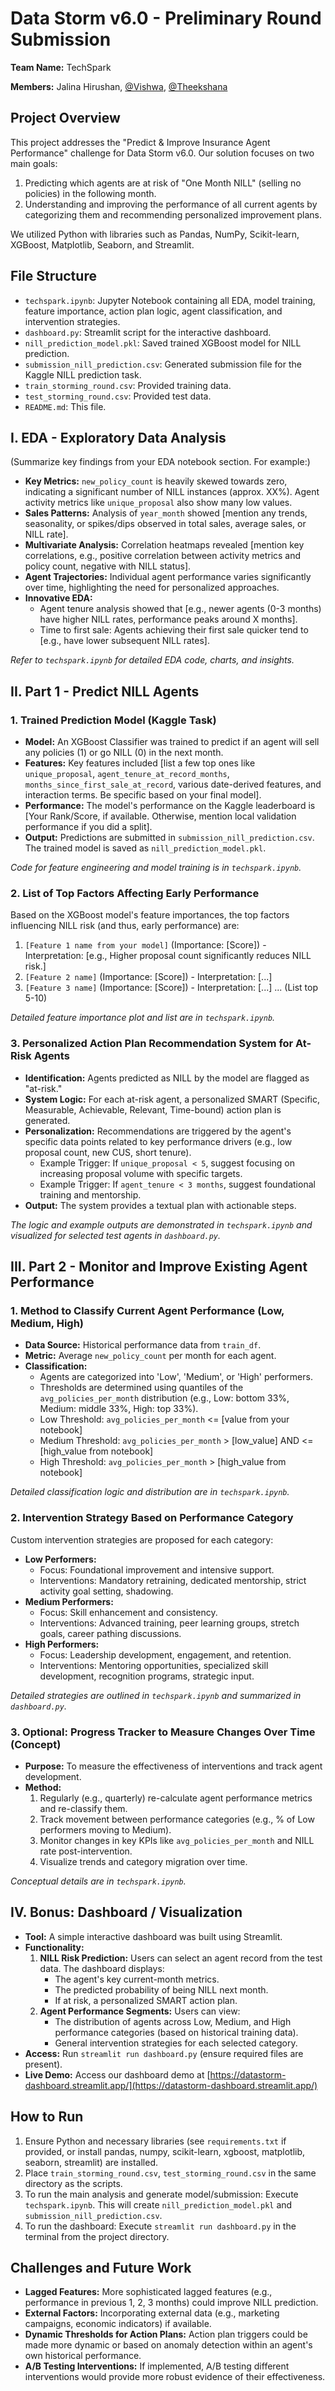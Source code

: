 # Data Storm v6.0 - Preliminary Round Submission

**Team Name:** TechSpark

**Members:** Jalina Hirushan, [@Vishwa](https://github.com/VishwaJaya01), [@Theekshana](https://github.com/th33k)

## Project Overview

This project addresses the "Predict & Improve Insurance Agent Performance" challenge for Data Storm v6.0. Our solution focuses on two main goals:

1.  Predicting which agents are at risk of "One Month NILL" (selling no policies) in the following month.
2.  Understanding and improving the performance of all current agents by categorizing them and recommending personalized improvement plans.

We utilized Python with libraries such as Pandas, NumPy, Scikit-learn, XGBoost, Matplotlib, Seaborn, and Streamlit.

## File Structure

- `techspark.ipynb`: Jupyter Notebook containing all EDA, model training, feature importance, action plan logic, agent classification, and intervention strategies.
- `dashboard.py`: Streamlit script for the interactive dashboard.
- `nill_prediction_model.pkl`: Saved trained XGBoost model for NILL prediction.
- `submission_nill_prediction.csv`: Generated submission file for the Kaggle NILL prediction task.
- `train_storming_round.csv`: Provided training data.
- `test_storming_round.csv`: Provided test data.
- `README.md`: This file.

## I. EDA - Exploratory Data Analysis

(Summarize key findings from your EDA notebook section. For example:)

- **Key Metrics:** `new_policy_count` is heavily skewed towards zero, indicating a significant number of NILL instances (approx. XX%). Agent activity metrics like `unique_proposal` also show many low values.
- **Sales Patterns:** Analysis of `year_month` showed [mention any trends, seasonality, or spikes/dips observed in total sales, average sales, or NILL rate].
- **Multivariate Analysis:** Correlation heatmaps revealed [mention key correlations, e.g., positive correlation between activity metrics and policy count, negative with NILL status].
- **Agent Trajectories:** Individual agent performance varies significantly over time, highlighting the need for personalized approaches.
- **Innovative EDA:**
  - Agent tenure analysis showed that [e.g., newer agents (0-3 months) have higher NILL rates, performance peaks around X months].
  - Time to first sale: Agents achieving their first sale quicker tend to [e.g., have lower subsequent NILL rates].

_Refer to `techspark.ipynb` for detailed EDA code, charts, and insights._

## II. Part 1 - Predict NILL Agents

### 1. Trained Prediction Model (Kaggle Task)

- **Model:** An XGBoost Classifier was trained to predict if an agent will sell any policies (1) or go NILL (0) in the next month.
- **Features:** Key features included [list a few top ones like `unique_proposal`, `agent_tenure_at_record_months`, `months_since_first_sale_at_record`, various date-derived features, and interaction terms. Be specific based on your final model].
- **Performance:** The model's performance on the Kaggle leaderboard is [Your Rank/Score, if available. Otherwise, mention local validation performance if you did a split].
- **Output:** Predictions are submitted in `submission_nill_prediction.csv`. The trained model is saved as `nill_prediction_model.pkl`.

_Code for feature engineering and model training is in `techspark.ipynb`._

### 2. List of Top Factors Affecting Early Performance

Based on the XGBoost model's feature importances, the top factors influencing NILL risk (and thus, early performance) are:

1.  `[Feature 1 name from your model]` (Importance: [Score]) - Interpretation: [e.g., Higher proposal count significantly reduces NILL risk.]
2.  `[Feature 2 name]` (Importance: [Score]) - Interpretation: [...]
3.  `[Feature 3 name]` (Importance: [Score]) - Interpretation: [...]
    ... (List top 5-10)

_Detailed feature importance plot and list are in `techspark.ipynb`._

### 3. Personalized Action Plan Recommendation System for At-Risk Agents

- **Identification:** Agents predicted as NILL by the model are flagged as "at-risk."
- **System Logic:** For each at-risk agent, a personalized SMART (Specific, Measurable, Achievable, Relevant, Time-bound) action plan is generated.
- **Personalization:** Recommendations are triggered by the agent's specific data points related to key performance drivers (e.g., low proposal count, new CUS, short tenure).
  - Example Trigger: If `unique_proposal < 5`, suggest focusing on increasing proposal volume with specific targets.
  - Example Trigger: If `agent_tenure < 3 months`, suggest foundational training and mentorship.
- **Output:** The system provides a textual plan with actionable steps.

_The logic and example outputs are demonstrated in `techspark.ipynb` and visualized for selected test agents in `dashboard.py`._

## III. Part 2 - Monitor and Improve Existing Agent Performance

### 1. Method to Classify Current Agent Performance (Low, Medium, High)

- **Data Source:** Historical performance data from `train_df`.
- **Metric:** Average `new_policy_count` per month for each agent.
- **Classification:**
  - Agents are categorized into 'Low', 'Medium', or 'High' performers.
  - Thresholds are determined using quantiles of the `avg_policies_per_month` distribution (e.g., Low: bottom 33%, Medium: middle 33%, High: top 33%).
  - Low Threshold: `avg_policies_per_month` <= [value from your notebook]
  - Medium Threshold: `avg_policies_per_month` > [low_value] AND <= [high_value from notebook]
  - High Threshold: `avg_policies_per_month` > [high_value from notebook]

_Detailed classification logic and distribution are in `techspark.ipynb`._

### 2. Intervention Strategy Based on Performance Category

Custom intervention strategies are proposed for each category:

- **Low Performers:**
  - Focus: Foundational improvement and intensive support.
  - Interventions: Mandatory retraining, dedicated mentorship, strict activity goal setting, shadowing.
- **Medium Performers:**
  - Focus: Skill enhancement and consistency.
  - Interventions: Advanced training, peer learning groups, stretch goals, career pathing discussions.
- **High Performers:**
  - Focus: Leadership development, engagement, and retention.
  - Interventions: Mentoring opportunities, specialized skill development, recognition programs, strategic input.

_Detailed strategies are outlined in `techspark.ipynb` and summarized in `dashboard.py`._

### 3. Optional: Progress Tracker to Measure Changes Over Time (Concept)

- **Purpose:** To measure the effectiveness of interventions and track agent development.
- **Method:**
  1.  Regularly (e.g., quarterly) re-calculate agent performance metrics and re-classify them.
  2.  Track movement between performance categories (e.g., % of Low performers moving to Medium).
  3.  Monitor changes in key KPIs like `avg_policies_per_month` and NILL rate post-intervention.
  4.  Visualize trends and category migration over time.

_Conceptual details are in `techspark.ipynb`._

## IV. Bonus: Dashboard / Visualization

- **Tool:** A simple interactive dashboard was built using Streamlit.
- **Functionality:**
  1.  **NILL Risk Prediction:** Users can select an agent record from the test data. The dashboard displays:
      - The agent's key current-month metrics.
      - The predicted probability of being NILL next month.
      - If at risk, a personalized SMART action plan.
  2.  **Agent Performance Segments:** Users can view:
      - The distribution of agents across Low, Medium, and High performance categories (based on historical training data).
      - General intervention strategies for each selected category.
- **Access:** Run `streamlit run dashboard.py` (ensure required files are present).
- **Live Demo:** Access our dashboard demo at [https://datastorm-dashboard.streamlit.app/](https://datastorm-dashboard.streamlit.app/)

## How to Run

1.  Ensure Python and necessary libraries (see `requirements.txt` if provided, or install pandas, numpy, scikit-learn, xgboost, matplotlib, seaborn, streamlit) are installed.
2.  Place `train_storming_round.csv`, `test_storming_round.csv` in the same directory as the scripts.
3.  To run the main analysis and generate model/submission: Execute `techspark.ipynb`. This will create `nill_prediction_model.pkl` and `submission_nill_prediction.csv`.
4.  To run the dashboard: Execute `streamlit run dashboard.py` in the terminal from the project directory.

## Challenges and Future Work

- **Lagged Features:** More sophisticated lagged features (e.g., performance in previous 1, 2, 3 months) could improve NILL prediction.
- **External Factors:** Incorporating external data (e.g., marketing campaigns, economic indicators) if available.
- **Dynamic Thresholds for Action Plans:** Action plan triggers could be made more dynamic or based on anomaly detection within an agent's own historical performance.
- **A/B Testing Interventions:** If implemented, A/B testing different interventions would provide more robust evidence of their effectiveness.

